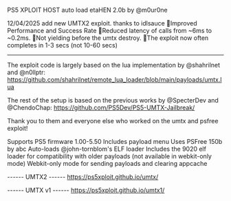 PS5 XPLOIT HOST auto load etaHEN 2.0b  by @m0ur0ne  

12/04/2025 add new UMTX2 exploit.  thanks to idlsauce 
🔹Improved Performance and Success Rate
🔹Reduced latency of calls from ~6ms to ~0.2ms.
🔹Not yielding before the umtx destroy.
🔹The exploit now often completes in 1-3 secs (not 10-60 secs)

-----------------------------------------------------

The exploit code is largely based on the lua implementation by @shahrilnet and @n0llptr: https://github.com/shahrilnet/remote_lua_loader/blob/main/payloads/umtx.lua

The rest of the setup is based on the previous works by @SpecterDev and @ChendoChap: https://github.com/PS5Dev/PS5-UMTX-Jailbreak/

Thank you to them and everyone else who worked on the umtx and psfree exploit!

Supports PS5 firmware 1.00-5.50
Includes payload menu
Uses PSFree 150b by abc
Auto-loads @john-tornblom's ELF loader
Includes the 9020 elf loader for compatibility with older payloads (not available in webkit-only mode)
Webkit-only mode for sending payloads and clearing appcache




------ UMTX2 ------
https://ps5xploit.github.io/umtx/







------ UMTX v1 ------
https://ps5xploit.github.io/umtx1/

